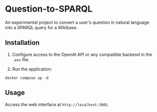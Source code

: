 # Question-to-SPARQL

An experimental project to convert a user's question in natural language into a SPARQL query for a Wikibase.

## Installation

1. Configure access to the OpenAI API or any compatible backend in the `.env` file.

2. Run the application:
```
docker compose up -d
```

## Usage

Access the web interface at `http://localhost:3001`.

